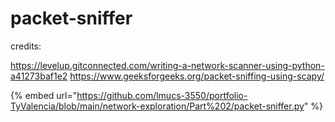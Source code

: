 # packet-sniffer

credits:&#x20;

https://levelup.gitconnected.com/writing-a-network-scanner-using-python-a41273baf1e2 https://www.geeksforgeeks.org/packet-sniffing-using-scapy/

{% embed url="https://github.com/lmucs-3550/portfolio-TyValencia/blob/main/network-exploration/Part%202/packet-sniffer.py" %}

